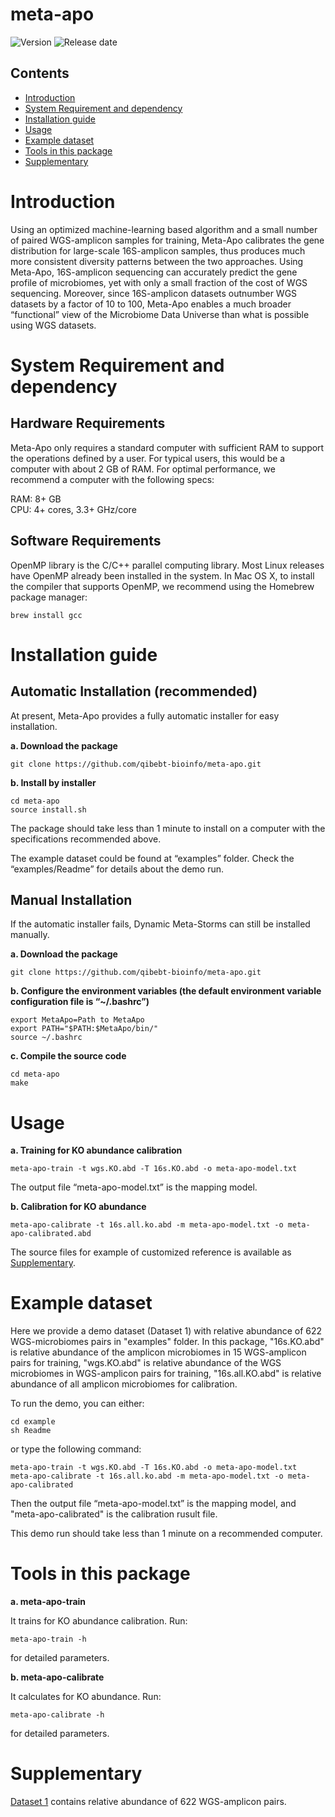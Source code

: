 # meta-apo

![Version](https://img.shields.io/badge/Version-1.0%20)
![Release date](https://img.shields.io/badge/Release%20date-Nov.%2008%2C%202019-brightgreen)



## Contents

- [Introduction](#introduction)
- [System Requirement and dependency](#system-requirement-and-dependency)
- [Installation guide](#installation-guide)
- [Usage](#usage)
- [Example dataset](#example-dataset)
- [Tools in this package](#tools-in-this-package)
- [Supplementary](#supplementary)

# Introduction

Using an optimized machine-learning based algorithm and a small number of paired WGS-amplicon samples for training, Meta-Apo calibrates the gene distribution for large-scale 16S-amplicon samples, thus produces much more consistent diversity patterns between the two approaches. Using Meta-Apo, 16S-amplicon sequencing can accurately predict the gene profile of microbiomes, yet with only a small fraction of the cost of WGS sequencing. Moreover, since 16S-amplicon datasets outnumber WGS datasets by a factor of 10 to 100, Meta-Apo enables a much broader “functional” view of the Microbiome Data Universe than what is possible using WGS datasets.

# System Requirement and dependency

## Hardware Requirements

Meta-Apo only requires a standard computer with sufficient RAM to support the operations defined by a user. For typical users, this would be a computer with about 2 GB of RAM. For optimal performance, we recommend a computer with the following specs:

  RAM: 8+ GB  
  CPU: 4+ cores, 3.3+ GHz/core

## Software Requirements

OpenMP library is the C/C++ parallel computing library. Most Linux releases have OpenMP already been installed in the system. In Mac OS X, to install the compiler that supports OpenMP, we recommend using the Homebrew package manager:
```
brew install gcc
```

# Installation guide

## Automatic Installation (recommended)

At present, Meta-Apo provides a fully automatic installer for easy installation.

**a. Download the package**
```
git clone https://github.com/qibebt-bioinfo/meta-apo.git	
```

**b. Install by installer**
```
cd meta-apo
source install.sh
```

The package should take less than 1 minute to install on a computer with the specifications recommended above.

The example dataset could be found at “examples” folder. Check the “examples/Readme” for details about the demo run.

## Manual Installation

If the automatic installer fails, Dynamic Meta-Storms can still be installed manually.

**a. Download the package**
```
git clone https://github.com/qibebt-bioinfo/meta-apo.git	
```

**b. Configure the environment variables (the default environment variable configuration file is “~/.bashrc”)**
```
export MetaApo=Path to MetaApo
export PATH="$PATH:$MetaApo/bin/"
source ~/.bashrc
```
**c. Compile the source code**
```
cd meta-apo
make
```
# Usage
**a. Training for KO abundance calibration**
```
meta-apo-train -t wgs.KO.abd -T 16s.KO.abd -o meta-apo-model.txt
```
The output file “meta-apo-model.txt” is the mapping model. 

**b. Calibration for KO abundance**
```
meta-apo-calibrate -t 16s.all.ko.abd -m meta-apo-model.txt -o meta-apo-calibrated.abd
```
The source files for example of customized reference is available as [Supplementary](#supplementary).
# Example dataset
Here we provide a demo dataset (Dataset 1) with relative abundance of 622 WGS-microbiomes pairs in "examples" folder. In this package, "16s.KO.abd" is relative abundance of the amplicon microbiomes in 15 WGS-amplicon pairs for training, "wgs.KO.abd" is relative abundance of the WGS microbiomes in WGS-amplicon pairs for training, "16s.all.KO.abd" is relative abundance of all amplicon microbiomes for calibration.

To run the demo, you can either:
```
cd example
sh Readme
```
or type the following command:
```
meta-apo-train -t wgs.KO.abd -T 16s.KO.abd -o meta-apo-model.txt
meta-apo-calibrate -t 16s.all.ko.abd -m meta-apo-model.txt -o meta-apo-calibrated
```
Then the output file “meta-apo-model.txt” is the mapping model, and "meta-apo-calibrated" is the calibration rusult file.

This demo run should take less than 1 minute on a recommended computer.

# Tools in this package
**a. meta-apo-train**

It trains for KO abundance calibration. Run:
```
meta-apo-train -h
```
for detailed parameters.

**b. meta-apo-calibrate**

It calculates for KO abundance. Run:
```
meta-apo-calibrate -h
```
for detailed parameters.

# Supplementary

[Dataset 1](***) contains relative abundance of 622 WGS-amplicon pairs.
